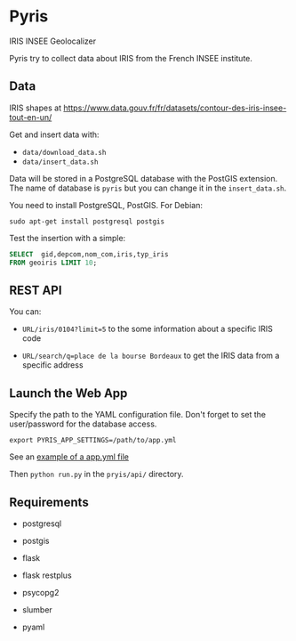 # Pyris

IRIS INSEE Geolocalizer

Pyris try to collect data about IRIS from the French INSEE institute.


## Data

IRIS shapes at https://www.data.gouv.fr/fr/datasets/contour-des-iris-insee-tout-en-un/

Get and insert data with:

* `data/download_data.sh`
* `data/insert_data.sh`

Data will be stored in a PostgreSQL database with the PostGIS extension. The
name of database is `pyris` but you can change it in the `insert_data.sh`.

You need to install PostgreSQL, PostGIS. For Debian:

    sudo apt-get install postgresql postgis

Test the insertion with a simple:

```sql
SELECT  gid,depcom,nom_com,iris,typ_iris
FROM geoiris LIMIT 10;
```

## REST API

You can:

* `URL/iris/0104?limit=5` to the some information about a specific IRIS code

* `URL/search/q=place de la bourse Bordeaux` to get the IRIS data from a
  specific address

## Launch the Web App

Specify the path to the YAML configuration file. Don't forget to set the
user/password for the database access.

`export PYRIS_APP_SETTINGS=/path/to/app.yml`

See an [example of a app.yml file](https://github.com/garaud/pyris/blob/master/app.yml)

Then `python run.py` in the `pryis/api/` directory.

## Requirements

* postgresql
* postgis

* flask
* flask restplus
* psycopg2
* slumber
* pyaml
